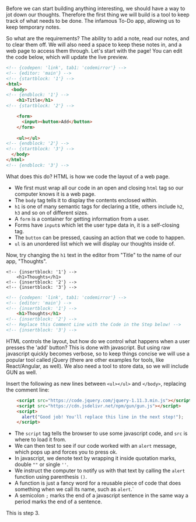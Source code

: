 Before we can start building anything interesting, we should have a way to jot down our thoughts. Therefore the first thing we will build is a tool to keep track of what needs to be done. The infamous To-Do app, allowing us to keep temporary notes.

So what are the requirements? The ability to add a note, read our notes, and to clear them off. We will also need a space to keep these notes in, and a web page to access them through. Let's start with the page! You can edit the code below, which will update the live preview.

```html
<!-- {codepen: 'link', tab1: 'codemirror'} -->
<!-- {editor: 'main'} -->
<!-- {startblock: '1'} -->
<html>
  <body>
<!-- {endblock: '1'} -->
    <h1>Title</h1>
<!-- {startblock: '2'} -->

    <form>
      <input><button>Add</button>
    </form>
			
    <ul></ul>
<!-- {endblock: '2'} -->
<!-- {startblock: '3'} -->
  </body>
</html>
<!-- {endblock: '3'} -->
```
What does this do? HTML is how we code the layout of a web page.

- We first must wrap all our code in an open and closing `html` tag so our computer knows it is a web page.
- The `body` tag tells it to display the contents enclosed within.
- `h1` is one of many semantic tags for declaring a title, others include `h2`, `h3` and so on of different sizes.
- A `form` is a container for getting information from a user.
- Forms have `input`s which let the user type data in, it is a self-closing tag.
- The `button` can be pressed, causing an action that we code to happen.
- `ul` is an unordered list which we will display our thoughts inside of.

Now, try changing the `h1` text in the editor from "Title" to the name of our app, "Thoughts".

<!-- {nextstepcondition: {"code.notcontains": "<h1>Title</h1>"}} -->
<!-- {nextstepcondition: {"code.contains": "<h1>Thoughts</h1>"}} -->
<!-- {nextstepcompare: 'start'} -->
```
<!-- {insertblock: '1'} -->
    <h1>Thoughts</h1>
<!-- {insertblock: '2'} -->
<!-- {insertblock: '3'} -->
```
<!-- {nextstepcompare: 'end'} -->
<!-- {step: 'two'} -->
```html
<!-- {codepen: 'link', tab1: 'codemirror'} -->
<!-- {editor: 'main'} -->
<!-- {insertblock: '1'} -->
    <h1>Thoughts</h1>
<!-- {insertblock: '2'} -->
<!-- Replace this Comment Line with the Code in the Step below! -->
<!-- {insertblock: '3'} -->
```

HTML controls the layout, but how do we control what happens when a user presses the 'add' button? This is done with javascript. But using raw javascript quickly becomes verbose, so to keep things concise we will use a popular tool called jQuery (there are other examples for tools, like React/Angular, as well). We also need a tool to store data, so we will include GUN as well.

Insert the following as new lines between `<ul></ul>` and `</body>`, replacing the comment line:
```html
    <script src="https://code.jquery.com/jquery-1.11.3.min.js"></script>
    <script src="https://cdn.jsdelivr.net/npm/gun/gun.js"></script>
    <script>
      alert("Good job! You'll replace this line in the next step!");
    </script>
```

- The `script` tag tells the browser to use some javascript code, and `src` is where to load it from.
- We can then test to see if our code worked with an `alert` message, which pops up and forces you to press ok.
- In javascript, we denote text by wrapping it inside quotation marks, double `""` or single `''`.
- We instruct the computer to notify us with that text by calling the `alert` function using parenthesis `()`.
- A function is just a fancy word for a reusable piece of code that does something when we call its name, such as `alert`.`
- A semicolon `;` marks the end of a javascript sentence in the same way a period marks the end of a sentence.

<!-- {nextstepcondition: {"code.contains": "<script src=\"https://code.jquery.com/jquery-1.11.3.min.js\"></script>"}} -->
<!-- {nextstepcondition: {"code.contains": "<script src=\"https://cdn.jsdelivr.net/npm/gun/gun.js\"></script>"}} -->
<!-- {nextstepcondition: {"code.contains": "alert(\"Good job! You'll replace this line in the next step!\")"}} -->
<!-- {step: 'three'} -->

This is step 3.

